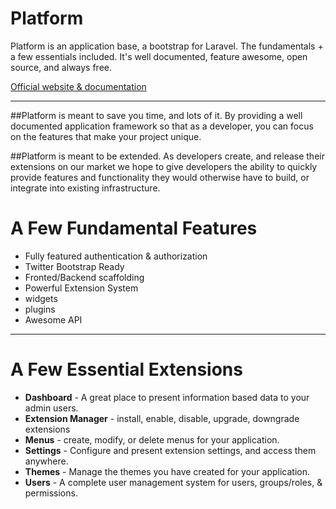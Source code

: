 Platform
==========

Platform is an application base, a bootstrap for Laravel. The fundamentals + a few essentials included. It's well documented, feature awesome, open source, and always free.

[Official website & documentation](http://www.getplatform.com)

---

##Platform is meant to save you time, and lots of it.
By providing a well documented application framework so that as a developer, you can focus on the features that make your project unique.

##Platform is meant to be extended.
As developers create, and release their extensions on our market we hope to give developers the ability to quickly provide features and functionality they would otherwise have to build, or integrate into existing infrastructure. 

# A Few Fundamental Features

* Fully featured authentication & authorization
* Twitter Bootstrap Ready
* Fronted/Backend scaffolding
* Powerful Extension System
* widgets
* plugins
* Awesome API

---

# A Few Essential Extensions

* **Dashboard** - A great place to present information based data to your admin users.
* **Extension Manager** - install, enable, disable, upgrade, downgrade extensions
* **Menus** - create, modify, or delete menus for your application.
* **Settings** -  Configure and present extension settings, and access them anywhere.
* **Themes** - Manage the themes you have created for your application.
* **Users** - A complete user management system for users, groups/roles, & permissions.

